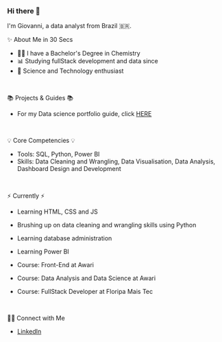 ### Hi there 👋

I'm Giovanni, a data analyst from Brazil 🇧🇷.
<br>

✨ About Me in 30 Secs 
- 👨‍🔬 I have a Bachelor's Degree in Chemistry
- 📊 Studying fullStack development and data since
- 🔭 Science and Technology enthusiast
<br>

📚 Projects & Guides 📚
- For my Data science portfolio guide, click [HERE](https://github.com/giovannilp/Portfolio-Guide)
<br>

💡 Core Competencies 💡
- Tools: SQL, Python, Power BI
- Skills: Data Cleaning and Wrangling, Data Visualisation, Data Analysis, Dashboard Design and Development
<br>

⚡️ Currently ⚡️
- Learning HTML, CSS and JS
- Brushing up on data cleaning and wrangling skills using Python
- Learning database administration
- Learning Power BI

- Course: Front-End at Awari
- Course: Data Analysis and Data Science at Awari
- Course: FullStack Developer at Floripa Mais Tec
<br>

🙌🏻 Connect with Me
- [LinkedIn](https://linkedin.com/in/giovanni-lisboa-39a27a258)


<!--
**giovannilp/giovannilp** is a ✨ _special_ ✨ repository because its `README.md` (this file) appears on your GitHub profile.

Here are some ideas to get you started:

- 🔭 I’m currently working on ...
- 🌱 I’m currently learning ...
- 👯 I’m looking to collaborate on ...
- 🤔 I’m looking for help with ...
- 💬 Ask me about ...
- 📫 How to reach me: ...
- 😄 Pronouns: ...
- ⚡ Fun fact: ...
-->

